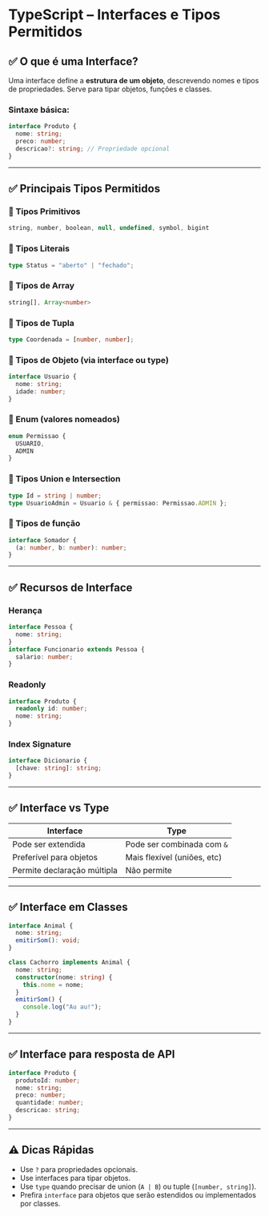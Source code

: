 # TypeScript – Interfaces e Tipos Permitidos

## ✅ O que é uma Interface?
Uma interface define a **estrutura de um objeto**, descrevendo nomes e tipos de propriedades. Serve para tipar objetos, funções e classes.

### Sintaxe básica:
```ts
interface Produto {
  nome: string;
  preco: number;
  descricao?: string; // Propriedade opcional
}
```

---

## ✅ Principais Tipos Permitidos

### 🔹 Tipos Primitivos
```ts
string, number, boolean, null, undefined, symbol, bigint
```

### 🔹 Tipos Literais
```ts
type Status = "aberto" | "fechado";
```

### 🔹 Tipos de Array
```ts
string[], Array<number>
```

### 🔹 Tipos de Tupla
```ts
type Coordenada = [number, number];
```

### 🔹 Tipos de Objeto (via interface ou type)
```ts
interface Usuario {
  nome: string;
  idade: number;
}
```

### 🔹 Enum (valores nomeados)
```ts
enum Permissao {
  USUARIO,
  ADMIN
}
```

### 🔹 Tipos Union e Intersection
```ts
type Id = string | number;
type UsuarioAdmin = Usuario & { permissao: Permissao.ADMIN };
```

### 🔹 Tipos de função
```ts
interface Somador {
  (a: number, b: number): number;
}
```

---

## ✅ Recursos de Interface

### Herança
```ts
interface Pessoa {
  nome: string;
}
interface Funcionario extends Pessoa {
  salario: number;
}
```

### Readonly
```ts
interface Produto {
  readonly id: number;
  nome: string;
}
```

### Index Signature
```ts
interface Dicionario {
  [chave: string]: string;
}
```

---

## ✅ Interface vs Type

| Interface                  | Type                        |
|---------------------------|-----------------------------|
| Pode ser extendida        | Pode ser combinada com `&`  |
| Preferível para objetos   | Mais flexível (uniões, etc) |
| Permite declaração múltipla | Não permite                 |

---

## ✅ Interface em Classes

```ts
interface Animal {
  nome: string;
  emitirSom(): void;
}

class Cachorro implements Animal {
  nome: string;
  constructor(nome: string) {
    this.nome = nome;
  }
  emitirSom() {
    console.log("Au au!");
  }
}
```

---

## ✅ Interface para resposta de API

```ts
interface Produto {
  produtoId: number;
  nome: string;
  preco: number;
  quantidade: number;
  descricao: string;
}
```

---

## ⚠️ Dicas Rápidas

- Use `?` para propriedades opcionais.
- Use interfaces para tipar objetos.
- Use `type` quando precisar de union (`A | B`) ou tuple (`[number, string]`).
- Prefira `interface` para objetos que serão estendidos ou implementados por classes.